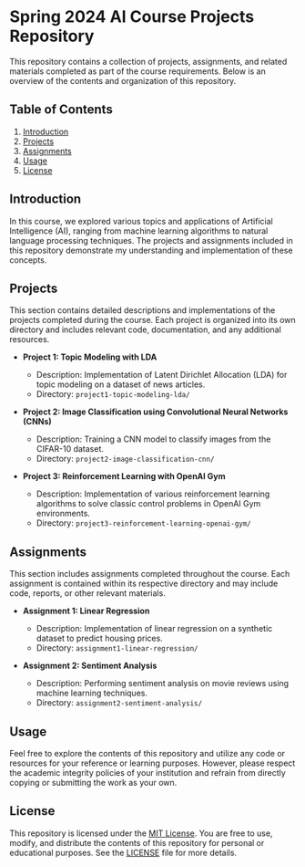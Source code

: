 # Spring 2024 AI Course Projects Repository

This repository contains a collection of projects, assignments, and related materials completed as part of the course requirements. Below is an overview of the contents and organization of this repository.

## Table of Contents

1. [Introduction](#introduction)
2. [Projects](#projects)
3. [Assignments](#assignments)
4. [Usage](#usage)
5. [License](#license)

## Introduction

In this course, we explored various topics and applications of Artificial Intelligence (AI), ranging from machine learning algorithms to natural language processing techniques. The projects and assignments included in this repository demonstrate my understanding and implementation of these concepts.

## Projects

This section contains detailed descriptions and implementations of the projects completed during the course. Each project is organized into its own directory and includes relevant code, documentation, and any additional resources.

- **Project 1: Topic Modeling with LDA**
  - Description: Implementation of Latent Dirichlet Allocation (LDA) for topic modeling on a dataset of news articles.
  - Directory: `project1-topic-modeling-lda/`

- **Project 2: Image Classification using Convolutional Neural Networks (CNNs)**
  - Description: Training a CNN model to classify images from the CIFAR-10 dataset.
  - Directory: `project2-image-classification-cnn/`

- **Project 3: Reinforcement Learning with OpenAI Gym**
  - Description: Implementation of various reinforcement learning algorithms to solve classic control problems in OpenAI Gym environments.
  - Directory: `project3-reinforcement-learning-openai-gym/`

## Assignments

This section includes assignments completed throughout the course. Each assignment is contained within its respective directory and may include code, reports, or other relevant materials.

- **Assignment 1: Linear Regression**
  - Description: Implementation of linear regression on a synthetic dataset to predict housing prices.
  - Directory: `assignment1-linear-regression/`

- **Assignment 2: Sentiment Analysis**
  - Description: Performing sentiment analysis on movie reviews using machine learning techniques.
  - Directory: `assignment2-sentiment-analysis/`

## Usage

Feel free to explore the contents of this repository and utilize any code or resources for your reference or learning purposes. However, please respect the academic integrity policies of your institution and refrain from directly copying or submitting the work as your own.

## License

This repository is licensed under the [MIT License](LICENSE). You are free to use, modify, and distribute the contents of this repository for personal or educational purposes. See the [LICENSE](LICENSE) file for more details.

